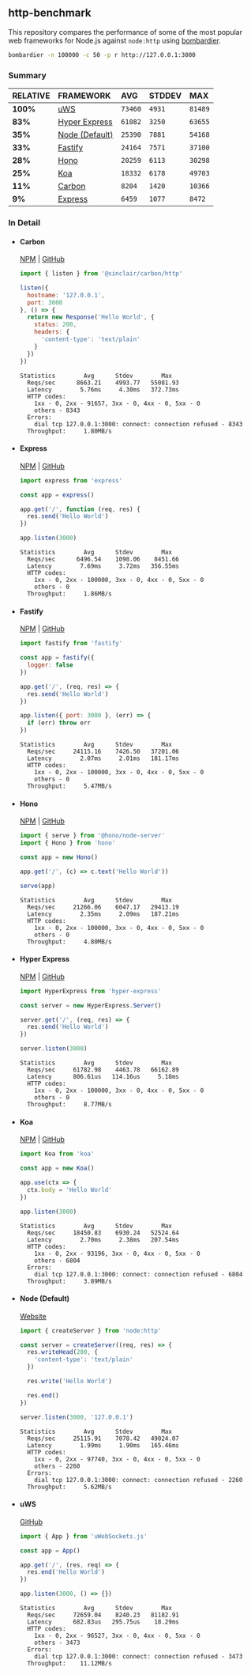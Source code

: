 ## http-benchmark

This repository compares the performance of some of the most popular web frameworks for Node.js against `node:http` using [bombardier](https://github.com/codesenberg/bombardier).

```bash
bombardier -n 100000 -c 50 -p r http://127.0.0.1:3000
```

### Summary

| RELATIVE | FRAMEWORK | AVG | STDDEV | MAX |
| :--- | :--- | :--- | :--- | :--- |
| **100%** | [uWS](#uws) | `73460` | `4931` | `81489` |
| **83%** | [Hyper Express](#hyper-express) | `61082` | `3250` | `63655` |
| **35%** | [Node (Default)](#node-default) | `25390` | `7881` | `54168` |
| **33%** | [Fastify](#fastify) | `24164` | `7571` | `37100` |
| **28%** | [Hono](#hono) | `20259` | `6113` | `30298` |
| **25%** | [Koa](#koa) | `18332` | `6178` | `49703` |
| **11%** | [Carbon](#carbon) | `8204` | `1420` | `10366` |
| **9%** | [Express](#express) | `6459` | `1077` | `8472` |


### In Detail

- #### Carbon
  [NPM](https://npmjs.com/@sinclair/carbon) | [GitHub](https://github.com/sinclairzx81/carbon)
  ```js
  import { listen } from '@sinclair/carbon/http'

  listen({
    hostname: '127.0.0.1',
    port: 3000
  }, () => {
    return new Response('Hello World', {
      status: 200,
      headers: {
        'content-type': 'text/plain'
      }
    })
  })
  ```

  ```
  Statistics        Avg      Stdev        Max
    Reqs/sec      8663.21    4993.77   55081.93
    Latency        5.76ms     4.30ms   372.73ms
    HTTP codes:
      1xx - 0, 2xx - 91657, 3xx - 0, 4xx - 0, 5xx - 0
      others - 8343
    Errors:
      dial tcp 127.0.0.1:3000: connect: connection refused - 8343
    Throughput:     1.80MB/s
  ```

- #### Express
  [NPM](https://npmjs.com/express) | [GitHub](https://github.com/expressjs/express)
  ```js
  import express from 'express'

  const app = express()

  app.get('/', function (req, res) {
    res.send('Hello World')
  })

  app.listen(3000)
  ```

  ```
  Statistics        Avg      Stdev        Max
    Reqs/sec      6496.54    1098.06    8451.66
    Latency        7.69ms     3.72ms   356.55ms
    HTTP codes:
      1xx - 0, 2xx - 100000, 3xx - 0, 4xx - 0, 5xx - 0
      others - 0
    Throughput:     1.86MB/s
  ```

- #### Fastify
  [NPM](https://npmjs.com/fastify) | [GitHub](https://github.com/fastify/fastify)
  ```js
  import fastify from 'fastify'

  const app = fastify({
    logger: false
  })

  app.get('/', (req, res) => {
    res.send('Hello World')
  })

  app.listen({ port: 3000 }, (err) => {
    if (err) throw err
  })
  ```

  ```
  Statistics        Avg      Stdev        Max
    Reqs/sec     24115.16    7426.50   37201.06
    Latency        2.07ms     2.01ms   181.17ms
    HTTP codes:
      1xx - 0, 2xx - 100000, 3xx - 0, 4xx - 0, 5xx - 0
      others - 0
    Throughput:     5.47MB/s
  ```

- #### Hono
  [NPM](https://npmjs.com/hono) | [GitHub](https://github.com/honojs/hono)
  ```js
  import { serve } from '@hono/node-server'
  import { Hono } from 'hono'

  const app = new Hono()

  app.get('/', (c) => c.text('Hello World'))

  serve(app)
  ```

  ```
  Statistics        Avg      Stdev        Max
    Reqs/sec     21266.06    6047.17   29413.19
    Latency        2.35ms     2.09ms   187.21ms
    HTTP codes:
      1xx - 0, 2xx - 100000, 3xx - 0, 4xx - 0, 5xx - 0
      others - 0
    Throughput:     4.80MB/s
  ```

- #### Hyper Express
  [NPM](https://npmjs.com/hyper-express) | [GitHub](https://github.com/kartikk221/hyper-express)
  ```js
  import HyperExpress from 'hyper-express'

  const server = new HyperExpress.Server()

  server.get('/', (req, res) => {
    res.send('Hello World')
  })

  server.listen(3000)
  ```

  ```
  Statistics        Avg      Stdev        Max
    Reqs/sec     61782.98    4463.78   66162.89
    Latency      806.61us   114.16us     5.18ms
    HTTP codes:
      1xx - 0, 2xx - 100000, 3xx - 0, 4xx - 0, 5xx - 0
      others - 0
    Throughput:     8.77MB/s
  ```

- #### Koa
  [NPM](https://npmjs.com/koa) | [GitHub](https://github.com/koajs/koa)
  ```js
  import Koa from 'koa'

  const app = new Koa()

  app.use(ctx => {
    ctx.body = 'Hello World'
  })

  app.listen(3000)
  ```

  ```
  Statistics        Avg      Stdev        Max
    Reqs/sec     18450.83    6930.24   52524.64
    Latency        2.70ms     2.38ms   207.54ms
    HTTP codes:
      1xx - 0, 2xx - 93196, 3xx - 0, 4xx - 0, 5xx - 0
      others - 6804
    Errors:
      dial tcp 127.0.0.1:3000: connect: connection refused - 6804
    Throughput:     3.89MB/s
  ```

- #### Node (Default)
  [Website](https://nodejs.org/api/http.html)
  ```js
  import { createServer } from 'node:http'

  const server = createServer((req, res) => {
    res.writeHead(200, {
      'content-type': 'text/plain'
    })

    res.write('Hello World')

    res.end()
  })

  server.listen(3000, '127.0.0.1')
  ```

  ```
  Statistics        Avg      Stdev        Max
    Reqs/sec     25115.91    7078.42   49024.07
    Latency        1.99ms     1.90ms   165.46ms
    HTTP codes:
      1xx - 0, 2xx - 97740, 3xx - 0, 4xx - 0, 5xx - 0
      others - 2260
    Errors:
      dial tcp 127.0.0.1:3000: connect: connection refused - 2260
    Throughput:     5.62MB/s
  ```

- #### uWS
  [GitHub](https://github.com/uNetworking/uWebSockets.js)
  ```js
  import { App } from 'uWebSockets.js'

  const app = App()

  app.get('/', (res, req) => {
    res.end('Hello World')
  })

  app.listen(3000, () => {})
  ```

  ```
  Statistics        Avg      Stdev        Max
    Reqs/sec     72659.04    8240.23   81182.91
    Latency      682.83us   295.75us    18.29ms
    HTTP codes:
      1xx - 0, 2xx - 96527, 3xx - 0, 4xx - 0, 5xx - 0
      others - 3473
    Errors:
      dial tcp 127.0.0.1:3000: connect: connection refused - 3473
    Throughput:    11.12MB/s
  ```


